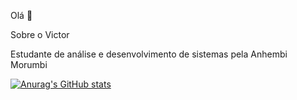 Olá 👋

Sobre o Victor

Estudante de análise e desenvolvimento de sistemas pela Anhembi Morumbi

[![Anurag's GitHub stats](https://github-readme-stats.vercel.app/api?username=Victor_Aaugusto)](https://github.com/anuraghazra/github-readme-stats)
